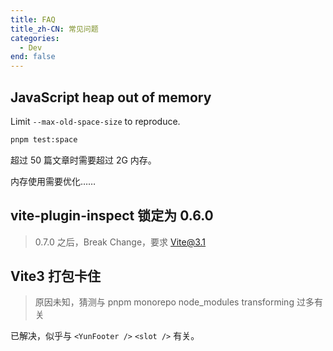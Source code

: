 ```yaml
---
title: FAQ
title_zh-CN: 常见问题
categories:
  - Dev
end: false
---
```


## JavaScript heap out of memory

Limit `--max-old-space-size` to reproduce.

```bash
pnpm test:space
```

超过 50 篇文章时需要超过 2G 内存。

内存使用需要优化……

## vite-plugin-inspect 锁定为 0.6.0

> 0.7.0 之后，Break Change，要求 Vite@3.1

## Vite3 打包卡住

> 原因未知，猜测与 pnpm monorepo node_modules transforming 过多有关

已解决，似乎与 `<YunFooter />` `<slot />` 有关。
